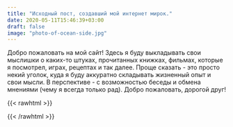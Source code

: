 ```yaml
---
title: "Исходный пост, создавший мой интернет мирок."
date: 2020-05-11T15:46:39+03:00
draft: false
image: "photo-of-ocean-side.jpg"
---
```

Добро пожаловать на мой сайт! Здесь я буду выкладывать свои мыслишки о каких-то штуках, прочитанных книжках, фильмах, которые я посмотрел, играх, рецептах и так далее. Проще сказать - это просто некий уголок, куда я буду аккуратно складывать жизненный опыт и свои мысли. В перспективе - с возможностью беседы и обмена мнениями (чему я всегда только рад). Добро пожаловать, дорогой друг!
</br>  

{{< rawhtml >}}
<div id="graphcomment"></div>
<script type="text/javascript">

  /* - - - CONFIGURATION VARIABLES - - - */

  // make sure the id is yours
  window.gc_params = {
    graphcomment_id: 'https-psyhut-ru',

    // if your website has a fixed header, indicate it's height in pixels
    fixed_header_height: 0,
  };

  /* - - - DON'T EDIT BELOW THIS LINE - - - */

  
  (function() {
    var gc = document.createElement('script'); gc.type = 'text/javascript'; gc.async = true;
    gc.src = 'https://graphcomment.com/js/integration.js?' + Math.round(Math.random() * 1e8);
    (document.getElementsByTagName('head')[0] || document.getElementsByTagName('body')[0]).appendChild(gc);
  })();

</script>
{{< /rawhtml >}}